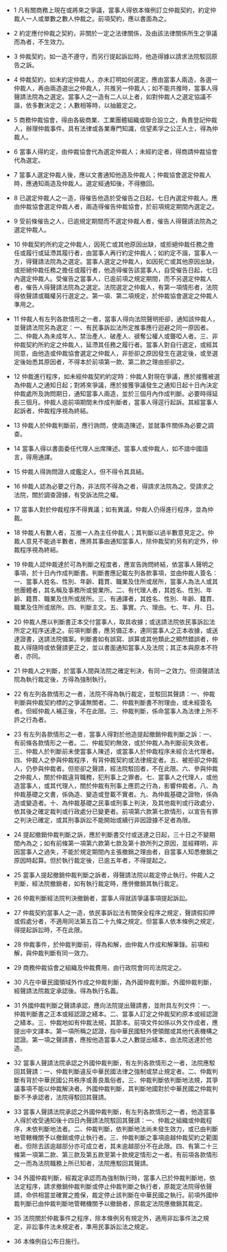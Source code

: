 * 1 凡有關商務上現在或將來之爭議，當事人得依本條例訂立仲裁契約，約定仲裁人一人或單數之數人仲裁之。前項契約，應以書面為之。

* 2 約定應付仲裁之契約，非關於一定之法律關係，及由該法律關係所生之爭議而為者，不生效力。

* 3 仲裁契約，如一造不遵守，而另行提起訴訟時，他造得據以請求法院駁回原告之訴。

* 4 仲裁契約，如未約定仲裁人，亦未訂明如何選定，應由當事人兩造，各選一仲裁人，再由兩造選出之仲裁人，共推另一仲裁人；如不能共推時，當事人得聲請法院為之選定。當事人之一造有二人以上者，如對仲裁人之選定協議不諧，依多數決定之；人數相等時，以抽籤定之。

* 5 商務仲裁協會，得由各級商業、工業團體組織或聯合設立之，負責登記仲裁人，辦理仲裁事件。具有法律或各業專門知識，信望素孚之公正人士，得為仲裁人。

* 6 當事人得約定，由仲裁協會代為選定仲裁人；未經約定者，得商請仲裁協會代為選定。

* 7 當事人選定仲裁人後，應以文書通知他造及仲裁人；仲裁協會選定仲裁人時，應通知兩造及仲裁人。選定經通知後，不得撤回。

* 8 已選定仲裁人之一造，得催告他造於受催告之日起，七日內選定仲裁人。應由仲裁協會選定仲裁人者，兩造得催告仲裁協會，於前項規定期間內選定之。

* 9 受前條催告之人，已逾規定期間而不選定仲裁人者，催告人得聲請法院為之選定仲裁人。

* 10 仲裁契約所約定之仲裁人，因死亡或其他原因出缺，或拒絕仲裁任務之擔任或履行或延滯其履行者，由當事人再行約定仲裁人；如約定不諧，當事人一方，得聲請法院為之選定。當事人選定之仲裁人，如因死亡或其他原因出缺，或拒絕仲裁任務之擔任或履行者，他造得催告該當事人，自受催告日起，七日內選定仲裁人。受催告之當事人，已逾前項之規定期間，而不另選定仲裁人者，催告人得聲請法院為之選定。法院選定之仲裁人，有第一項情形者，法院得依聲請或職權另行選定之。第一項、第二項規定，於仲裁協會選定之仲裁人準用之。

* 11 仲裁人有左列各款情形之一者，當事人得向法院聲明拒卻，通知該仲裁人，並聲請法院另為選定：一、有民事訴訟法所定推事應行迴避之同一原因者。二、仲裁人為未成年人、禁治產人、破產人、禠奪公權人或聾啞人者。三、非仲裁契約所約定之仲裁人，延滯其任務之履行者。當事人對自行選定，或經其同意，由他造或仲裁協會選定之仲裁人，非拒卻之原因發生在選定後，或至選定後始悉其原因者，不得本於前項第一款、第二款之理由拒卻之。

* 12 仲裁進行程序，如未經仲裁契約約定時：仲裁人對現在爭議，應於接獲被選為仲裁人之通知日起；對將來爭議，應於接獲爭議發生之通知日起十日內決定仲裁處所及詢問期日，通知當事人兩造，並於三個月內作成判斷。必要時得延長三個月。仲裁人逾前項期間未作成判斷者，當事人得逕行起訴。其經當事人起訴者，仲裁程序視為終結。

* 13 仲裁人於仲裁判斷前，應行詢問，使兩造陳述，並就事件關係為必要之調查。

* 14 當事人得以書面委任代理人出席陳述。當事人或仲裁人，如不諳中國語言，得用通譯。

* 15 仲裁人得詢問證人或鑑定人。但不得令其具結。

* 16 仲裁人認為必要之行為，非法院不得為之者，得請求法院為之。受請求之法院，關於調查證據，有受訴法院之權。

* 17 當事人對於仲裁程序不得異議；如有異議，仲裁人仍得進行程序，並為仲裁。

* 18 仲裁人有數人者，互推一人為主任仲裁人；其判斷以過半數意見定之。仲裁人意見不能過半數者，應將其事由通知當事人，除仲裁契約另有約定外，仲裁程序視為終結。

* 19 仲裁人認仲裁達於可為判斷之程度者，應宣告詢問終結，依當事人聲明之事項，於十日內作成判斷書。判斷書應記載左列各款事項，並由仲裁人簽名：一、當事人姓名、性別、年齡、籍貫、職業及住所或居所，當事人為法人或其他團體者，其名稱及事務所或營業所。二、有代理人者，其姓名、性別、年齡、籍貫、職業及住所或居所。三、有通譯者，其姓名、性別、年齡、籍貫、職業及住所或居所。四、判斷主文。五、事實。六、理由。七、年、月、日。

* 20 仲裁人應以判斷書正本交付當事人，取具收據；或送請法院依民事訴訟法所定之程序送達之。前項判斷書，應另備正本，連同當事人之正本收據，或送達證書，送請法院備案。判斷書如有誤寫、誤算或其他類此之顯然錯誤者，仲裁人得隨時或依聲請更正之，並以書面通知當事人及法院；其正本與原本不符者，亦同。

* 21 仲裁人之判斷，於當事人間與法院之確定判決，有同一之效力。但須聲請法院為執行裁定後，方得為強制執行。

* 22 有左列各款情形之一者，法院不得為執行裁定，並駁回其聲請：一、仲裁判斷與仲裁契約標的之爭議無關者。二、仲裁判斷書不附理由，或未經簽名者。但經仲裁人補正後，不在此限。三、仲裁判斷，係命當事人為法律上所不許之行為者。

* 23 有左列各款情形之一者，當事人得對於他造提起撤銷仲裁判斷之訴：一、有前條各款情形之一者。二、仲裁契約無效，或於仲裁人為判斷前失效者。三、仲裁人於判斷前未使當事人陳述，或當事人於仲裁程序未經合法代理者。四、仲裁人之參與仲裁程序，有背仲裁契約或法律規定者。五、被拒卻之仲裁人，仍參與仲裁者。但拒卻之聲請，經法院駁回者，不在此限。六、參與仲裁之仲裁人，關於仲裁違背職務，犯刑事上之罪者。七、當事人之代理人，或他造當事人，或其代理人，關於仲裁有刑事上應罰之行為，影響仲裁者。八、為仲裁基礎之文書，係偽造、變造或登載不實者。九、為仲裁基礎之證物，係偽造或變造者。十、為仲裁基礎之民事或刑事上判決，及其他裁判或行政處分，依其後之確定裁判或行政處分已變更者。前項第六款第七款情形，以宣告有罪之判決已確定，或其刑事訴訟不能開始或續行非因證據不足者為限。

* 24 提起撤銷仲裁判斷之訴，應於判斷書交付或送達之日起，三十日之不變期間內為之；如有前條第一項第六款第七款及第十款所列之原因，並經釋明，非因當事人之過失，不能於規定期間內主張撤銷之理由者，自當事人知悉撤銷之原因時起算。但於執行裁定後，已逾五年者，不得提起之。

* 25 當事人提起撤銷仲裁判斷之訴者，得聲請法院以裁定停止執行。仲裁人之判斷，經法院撤銷者，如有執行裁定時，應併撤銷其執行裁定。

* 26 仲裁判斷經法院判決撤銷者，當事人得就該爭議事項提起訴訟。

* 27 仲裁契約當事人之一造，依民事訴訟法有關保全程序之規定，聲請假扣押或假處分者，不適用同法第五百二十九條之規定。但當事人依本條例之規定，得提起訴訟時，不在此限。

* 28 仲裁事件，於仲裁判斷前，得為和解，由仲裁人作成和解筆錄。前項和解，與仲裁判斷有同一效力。

* 29 商務仲裁協會之組織及仲裁費用，由行政院會同司法院定之。

* 30 凡在中華民國領域外作成之仲裁判斷，為外國仲裁判斷。外國仲裁判斷，經聲請法院裁定承認後。得為執行名義。

* 31 外國仲裁判斷之聲請承認，應向法院提出聲請書，並附具左列文件：一、仲裁判斷書之正本或經認證之繕本。二、當事人訂定之仲裁契約原本或經認證之繕本。三、仲裁地如有仲裁法規，其節本。前項文件如係以外文作成者，應提出中文譯本。第一項所稱之認證，指中華民國駐外使領館或其他代表機構之認證。第一項之聲請書，應按他造當事人之人數提出繕本，由法院送達於他造。

* 32 當事人聲請法院承認之外國仲裁判斷，有左列各款情形之一者，法院應駁回其聲請：一、仲裁判斷違反中華民國法律之強制或禁止規定者。二、仲裁判斷有背於中華民國公共秩序或善良風俗者。三、仲裁判斷依判斷地法規，其爭議事項不能以仲裁解決者。外國仲裁判斷，其判斷地國對於中華民國之仲裁判斷不予承認者，法院得駁回其聲請。

* 33 當事人聲請法院承認之外國仲裁判斷，有左列各款情形之一者，他造當事人得於收受通知後十四日內聲請法院駁回其聲請：一、仲裁之組織或仲裁程序，未依判斷地法者。二、仲裁判斷，依判斷地法尚未發生效力，或已由判斷地管轄機關予以撤銷或停止執行者。三、仲裁判斷之事項逾越仲裁契約之範圍者。但除去該逾越部分亦可成立者，其未逾越部分不在此限。四、有第二十三條第一項第二款、第三款及第五款至第十款規定情形之一者。有前項各款情形之一而為法院職務上所已知者，法院應駁回其聲請。

* 34 外國仲裁判斷，經裁定承認而為強制執行時，當事人已於仲裁判斷地，依法定程序，請求撤銷仲裁判斷或停止仲裁判斷之執行者，原裁定法院得依聲請，命供相當並確實之擔保，裁定停止該判斷在中華民國之執行。前項外國仲裁判斷已由仲裁判斷地管轄機關予以撤銷者，原裁定法院應撤銷其裁定。

* 35 法院關於仲裁事件之程序，除本條例另有規定外，適用非訟事件法之規定，非訟事件法未規定者，準用民事訴訟法之規定。

* 36 本條例自公布日施行。

